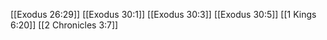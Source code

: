 [[Exodus 26:29]]
[[Exodus 30:1]]
[[Exodus 30:3]]
[[Exodus 30:5]]
[[1 Kings 6:20]]
[[2 Chronicles 3:7]]
